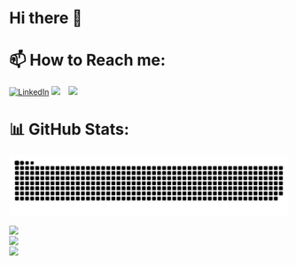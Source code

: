 # Hi there 👋

# 📫 How to Reach me:
[![LinkedIn](https://img.shields.io/badge/LinkedIn-%230077B5.svg?logo=linkedin&logoColor=white)](https://www.linkedin.com/in/filip-muntean-54bb247b/)  <a href="mailto:filipmorris@duck.com"><img src="https://img.shields.io/badge/gmail-%23D14836.svg?&style=for-the-badge&logo=gmail&logoColor=white" /></a>&nbsp;&nbsp;&nbsp;&nbsp;<a href="mailto:f.muntean@student.vu.nl?subject=Came%20from%20Github"><img src="https://img.shields.io/badge/Microsoft_Outlook-0078D4?style=for-the-badge&logo=microsoft-outlook&logoColor=white" /></a>&nbsp;&nbsp;&nbsp;&nbsp;



# 📊 GitHub Stats: 
<picture>
  <source media="(prefers-color-scheme: dark)" srcset="https://raw.githubusercontent.com/filipmuntean/filipmuntean/output/github-contribution-grid-snake-dark.svg">
  <source media="(prefers-color-scheme: dark)" srcset="https://raw.githubusercontent.com/filipmuntean/filipmuntean/output/github-contribution-grid-snake.svg">
  <img alt="github contribution grid snake animation" src="https://raw.githubusercontent.com/filipmuntean/filipmuntean/output/github-contribution-grid-snake.svg">
</picture>


![](https://github-readme-stats.vercel.app/api/top-langs/?username=filipmuntean&theme=cobalt&hide_border=false&include_all_commits=true&count_private=true&layout=compact)<br>
![](https://github-readme-stats.vercel.app/api?username=filipmuntean&count_private=true)<br>
![](https://github-readme-streak-stats.herokuapp.com/?user=filipmuntean&theme=cobalt&hide_border=false)<br/>

<!--
**filipmuntean/filipmuntean** is a ✨ _special_ ✨ repository because its `README.md` (this file) appears on your GitHub profile.
&theme=radical&hide_border=false&include_all_commits=true
Here are some ideas to get you started:

- 🔭 I’m currently working on ...
- 🌱 I’m currently learning ...
- 👯 I’m looking to collaborate on ...
- 🤔 I’m looking for help with ...
- 💬 Ask me about ...
- How to reach me: ...
- 😄 Pronouns: ...
- ⚡ Fun fact: ...
-->
